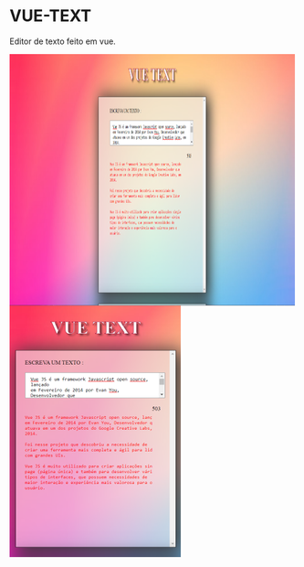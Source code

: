 # VUE-TEXT
 Editor de texto feito em vue.

<img align="left" width="500" height="440" src="/img/Screenshot_4.png" />
<img width="300" src="/img/Screenshot_6.png" />
